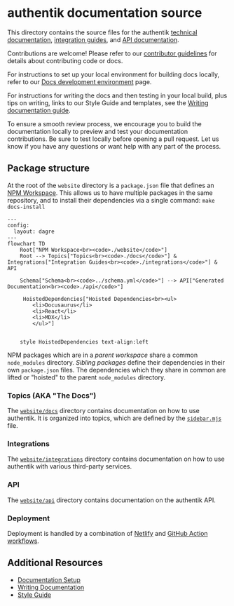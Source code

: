 # authentik documentation source

This directory contains the source files for the authentik [technical documentation](https://docs.goauthentik.io/docs?utm_source=github), [integration guides](https://integrations.goauthentik.io?utm_source=github), and [API documentation](https://api.goauthentik.io?utm_source=github).

Contributions are welcome! Please refer to our [contributor guidelines](https://docs.goauthentik.io/developer-docs?utm_source=github) for details about contributing code or docs.

For instructions to set up your local environment for building docs locally, refer to our [Docs development environment](https://docs.goauthentik.io/developer-docs/setup/website-dev-environment?utm_source=github) page.

For instructions for writing the docs and then testing in your local build, plus tips on writing, links to our Style Guide and templates, see the [Writing documentation guide](https://docs.goauthentik.io/developer-docs/docs/writing-documentation?utm_source=github).

To ensure a smooth review process, we encourage you to build the documentation locally to preview and test your documentation contributions. Be sure to test locally before opening a pull request. Let us know if you have any questions or want help with any part of the process.

## Package structure

At the root of the `website` directory is a `package.json` file that defines an [NPM Workspace](https://docs.npmjs.com/cli/v11/using-npm/workspaces). This allows us to have multiple packages in the same repository, and to install their dependencies via a single command: `make docs-install`

```mermaid
---
config:
  layout: dagre
---
flowchart TD
    Root["NPM Workspace<br><code>./website</code>"]
    Root --> Topics["Topics<br><code>./docs</code>"] & Integrations["Integration Guides<br><code>./integrations</code>"] & API

    Schema["Schema<br><code>../schema.yml</code>"] --> API["Generated Documentation<br><code>./api</code>"]

     HoistedDependencies["Hoisted Dependencies<br><ul>
        <li>Docusaurus</li>
        <li>React</li>
        <li>MDX</li>
        </ul>"]


    style HoistedDependencies text-align:left
```

NPM packages which are in a _parent workspace_ share a common `node_modules` directory. _Sibling packages_ define their dependencies in their own `package.json` files. The dependencies which they share in common are lifted or "hoisted" to the parent `node_modules` directory.

### Topics (AKA "The Docs")

The [`website/docs`](./docs/) directory contains documentation on how to use authentik. It is organized into topics, which are defined by the [`sidebar.mjs`](./docs/sidebar.mjs) file.

### Integrations

The [`website/integrations`](./integrations/) directory contains documentation on how to use authentik with various third-party services.

### API

The [`website/api`](./api/) directory contains documentation on the authentik API.

### Deployment

Deployment is handled by a combination of [Netlify](https://www.netlify.com/) and [GitHub Action workflows](../.github/workflows/).

## Additional Resources

- [Documentation Setup](https://docs.goauthentik.io/developer-docs/setup/website-dev-environment?utm_source=github)
- [Writing Documentation](https://docs.goauthentik.io/developer-docs/writing-documentation?utm_source=github)
- [Style Guide](https://docs.goauthentik.io/developer-docs/style-guide?utm_source=github)
